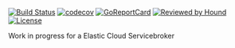 [![Build Status](https://travis-ci.org/P1llus/ess-openapi-servicebroker.svg?branch=master)](https://travis-ci.org/P1llus/ess-openapi-servicebroker)
[![codecov](https://codecov.io/gh/P1llus/ess-openapi-servicebroker/branch/master/graph/badge.svg)](https://codecov.io/gh/P1llus/ess-openapi-servicebroker)
[![GoReportCard](https://goreportcard.com/badge/github.com/P1llus/ess-openapi-servicebroker)](https://goreportcard.com/report/github.com/P1llus/ess-openapi-servicebroker)
[![Reviewed by Hound](https://img.shields.io/badge/Reviewed_by-Hound-8E64B0.svg)](https://houndci.com)
[![License](https://img.shields.io/badge/License-Apache%202.0-blue.svg)](https://opensource.org/licenses/Apache-2.0)

Work in progress for a Elastic Cloud Servicebroker